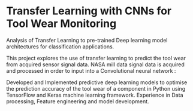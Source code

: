 # Transfer Learning with CNNs for Tool Wear Monitoring

Analysis of Transfer Learning to pre-trained Deep learning model architectures for classification applications.

This project explores the use of transfer learning to predict the tool wear from acquired sensor signal data. NASA mill data  signal data is acquired and processed in order to input into a Convolutional neural network :

Developed and Implemented predictive deep learning models to optimise the prediction accuracy of the tool wear of a component in Python using TensorFlow and Keras machine learning framework. Experience in Data processing, Feature engineering and model development.
